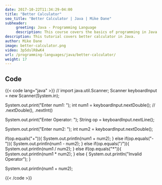 ```yaml
---
date: 2017-10-22T11:34:29-04:00
title: "Better Calculator"
seo_title: "Better Calculator | Java | Mike Dane"
subheader:
     greeting: Java - Programming Language
     description: This course covers the basics of programming in Java. Work your way through the videos/articles and I'll teach you everything you need to know to start your programming journey!
description: This tutorial covers better calculator in Java.
author: Mike Dane
image: better-calculator.png
video: 3p5dslR8wK4
url: /programming-languages/java/better-calculator/
weight: 17
---
```


## Code

{{< code lang="java" >}}
// import java.util.Scanner;
Scanner keyboardInput = new Scanner(System.in);

System.out.print("Enter num1: ");
int num1 = keyboardInput.nextDouble(); // .nextDouble(), .nextInt()

System.out.print("Enter Operator: ");
String op = keyboardInput.nextLine();

System.out.print("Enter num2: ");
int num2 = keyboardInput.nextDouble();

if(op.equals("+")){
     System.out.println(num1 + num2);
} else if(op.equals("-")){
     System.out.println(num1 - num2);
} else if(op.equals("/")){
     System.out.println(num1 / num2);
} else if(op.equals("*")){
     System.out.println(num1 * num2);
} else {
     System.out.println("Invalid Operator");
}

System.out.println(num1 + num2);

{{< /code >}}